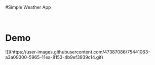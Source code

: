  #Simple Weather App
 <br>
 <br>
 <br>
 <h1>Demo</h1>
 ![](https://user-images.githubusercontent.com/47387086/75441063-a3a09300-5965-11ea-8153-4b9ef3939c14.gif) 
